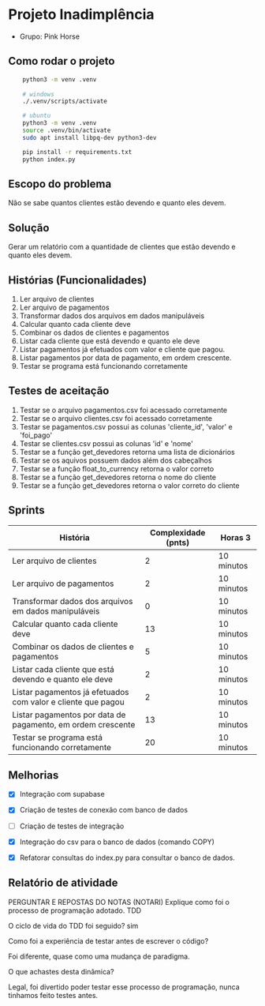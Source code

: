 # Projeto Inadimplência

- Grupo: Pink Horse

## Como rodar o projeto

```bash
    python3 -m venv .venv
    
    # windows
    ./.venv/scripts/activate

    # ubuntu
    python3 -m venv .venv
    source .venv/bin/activate
    sudo apt install libpq-dev python3-dev

    pip install -r requirements.txt
    python index.py
```

## Escopo do problema

Não se sabe quantos clientes estão devendo e quanto eles devem.

## Solução

Gerar um relatório com a quantidade de clientes que estão devendo e quanto eles devem.

## Histórias (Funcionalidades)

1. Ler arquivo de clientes
2. Ler arquivo de pagamentos
3. Transformar dados dos arquivos em dados manipuláveis
4. Calcular quanto cada cliente deve
5. Combinar os dados de clientes e pagamentos
6. Listar cada cliente que está devendo e quanto ele deve
7. Listar pagamentos já efetuados com valor e cliente que pagou.
8. Listar pagamentos por data de pagamento, em ordem crescente.
9. Testar se programa está funcionando corretamente

## Testes de aceitação

1. Testar se o arquivo pagamentos.csv foi acessado corretamente
2. Testar se o arquivo clientes.csv foi acessado corretamente
3. Testar se pagamentos.csv possui as colunas 'cliente_id', 'valor' e 'foi_pago'
4. Testar se clientes.csv possui as colunas 'id' e 'nome'
5. Testar se a função get_devedores retorna uma lista de dicionários
6. Testar se os aquivos possuem dados além dos cabeçalhos
7. Testar se a função float_to_currency retorna o valor correto
8. Testar se a função get_devedores retorna o nome do cliente
9. Testar se a função get_devedores retorna o valor correto do cliente

## Sprints

| História | Complexidade (pnts)| Horas 3 |
| -------- | -------- | -------- |
| Ler arquivo de clientes   | 2     | 10 minutos     |
| Ler arquivo de pagamentos   | 2     | 10 minutos     |
| Transformar dados dos arquivos em dados manipuláveis    | 0     | 10 minutos     |
| Calcular quanto cada cliente deve    | 13     | 10 minutos     |
| Combinar os dados de clientes e pagamentos    | 5    | 10 minutos     |
| Listar cada cliente que está devendo e quanto ele deve    | 2     | 10 minutos     |
| Listar pagamentos já efetuados com valor e cliente que pagou    | 2     | 10 minutos     |
| Listar pagamentos por data de pagamento, em ordem crescente    | 13     | 10 minutos     |
| Testar se programa está funcionando corretamente    | 20    | 10 minutos     |

## Melhorias

- [X] Integração com supabase

- [X] Criação de testes de conexão com banco de dados
- [ ] Criação de testes de integração

- [X] Integração do csv para o banco de dados (comando COPY)
- [X] Refatorar consultas do index.py para consultar o banco de dados.

## Relatório de atividade

PERGUNTAR E REPOSTAS DO NOTAS (NOTARI)
Explique como foi o processo de programação
adotado.
TDD

O ciclo de vida do TDD foi seguido?
sim

Como foi a experiência de testar antes de escrever
o código?

Foi diferente, quase como uma mudança de paradigma.

O que achastes desta dinâmica?

Legal, foi divertido poder testar esse processo de programação, nunca tinhamos feito testes antes.
